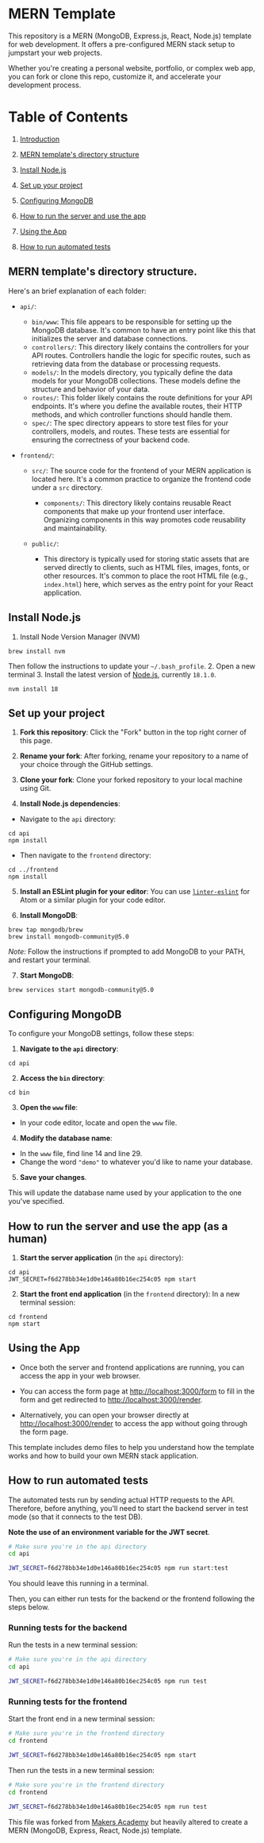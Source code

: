 # MERN Template

This repository is a MERN (MongoDB, Express.js, React, Node.js) template for web development. It offers a pre-configured MERN stack setup to jumpstart your web projects. 

Whether you're creating a personal website, portfolio, or complex web app, you can fork or clone this repo, customize it, and accelerate your development process.

# Table of Contents

1. [Introduction](#mern-template)
3. [MERN template's directory structure](#mern-templates-directory-structure)
3. [Install Node.js](#install-nodejs)
2. [Set up your project](#set-up-your-project)
3. [Configuring MongoDB](#configuring-mongodb)
4. [How to run the server and use the app](#how-to-run-the-server-and-use-the-app-as-a-human)

5. [Using the App](#using-the-app)
6. [How to run automated tests](#how-to-run-automated-tests)

 
 ## MERN template's directory structure.
  Here's an brief explanation of each folder:

- `api/`:
  - `bin/www`: This file appears to be responsible for setting up the MongoDB database. It's common to have an entry point like this that initializes the server and database connections.
  - `controllers/`: This directory likely contains the controllers for your API routes. Controllers handle the logic for specific routes, such as retrieving data from the database or processing requests.
  - `models/`: In the models directory, you typically define the data models for your MongoDB collections. These models define the structure and behavior of your data.
  - `routes/`: This folder likely contains the route definitions for your API endpoints. It's where you define the available routes, their HTTP methods, and which controller functions should handle them.
  - `spec/`: The spec directory appears to store test files for your controllers, models, and routes. These tests are essential for ensuring the correctness of your backend code.

- `frontend/`:
  - `src/`: The source code for the frontend of your MERN application is located here. It's a common practice to organize the frontend code under a `src` directory.
    - `components/`: This directory likely contains reusable React components that make up your frontend user interface. Organizing components in this way promotes code reusability and maintainability.

   - `public/`:
      - This directory is typically used for storing static assets that are served directly to clients, such as HTML files, images, fonts, or other resources. It's common to place the root HTML file (e.g., `index.html`) here, which serves as the entry point for your React application.


## Install Node.js

1. Install Node Version Manager (NVM)
```
brew install nvm
```
Then follow the instructions to update your `~/.bash_profile`.
2. Open a new terminal
3. Install the latest version of [Node.js](https://nodejs.org/en/), currently `18.1.0`.
```
nvm install 18
```

## Set up your project

1. **Fork this repository**: Click the "Fork" button in the top right corner of this page.

2. **Rename your fork**: After forking, rename your repository to a name of your choice through the GitHub settings.

3. **Clone your fork**: Clone your forked repository to your local machine using Git.

4. **Install Node.js dependencies**:
- Navigate to the `api` directory:
```
cd api
npm install
```
- Then navigate to the `frontend` directory:
```
cd ../frontend
npm install
```

5. **Install an ESLint plugin for your editor**: You can use [`linter-eslint`](https://github.com/AtomLinter/linter-eslint) for Atom or a similar plugin for your code editor.

6. **Install MongoDB**:
```
brew tap mongodb/brew
brew install mongodb-community@5.0
```
*Note:* Follow the instructions if prompted to add MongoDB to your PATH, and restart your terminal.

7. **Start MongoDB**:
```
brew services start mongodb-community@5.0
```
## Configuring MongoDB

To configure your MongoDB settings, follow these steps:

1. **Navigate to the `api` directory**:
```
cd api
```

2. **Access the `bin` directory**:
```
cd bin
```

3. **Open the `www` file**:
- In your code editor, locate and open the `www` file.

4. **Modify the database name**:
- In the `www` file, find line 14 and line 29.
- Change the word `"demo"` to whatever you'd like to name your database.

5. **Save your changes**.

This will update the database name used by your application to the one you've specified.

## How to run the server and use the app (as a human)

1. **Start the server application** (in the `api` directory):
```
cd api
JWT_SECRET=f6d278bb34e1d0e146a80b16ec254c05 npm start
```

2. **Start the front end application** (in the `frontend` directory):
In a new terminal session:
```
cd frontend
npm start
```

## Using the App

- Once both the server and frontend applications are running, you can access the app in your web browser.

- You can access the form page at [http://localhost:3000/form](http://localhost:3000/form) to fill in the form and get redirected to [http://localhost:3000/render](http://localhost:3000/render).

- Alternatively, you can open your browser directly at [http://localhost:3000/render](http://localhost:3000/render) to access the app without going through the form page.

This template includes demo files to help you understand how the template works and how to build your own MERN stack application.




## How to run automated tests

The automated tests run by sending actual HTTP requests to the API. Therefore, before anything, you'll need to start the backend server in test mode (so that it connects to the test DB).

**Note the use of an environment variable for the JWT secret**.

```bash
# Make sure you're in the api directory
cd api

JWT_SECRET=f6d278bb34e1d0e146a80b16ec254c05 npm run start:test
```

You should leave this running in a terminal.

Then, you can either run tests for the backend or the frontend following the steps below.

### Running tests for the backend

Run the tests in a new terminal session:

```bash
# Make sure you're in the api directory
cd api

JWT_SECRET=f6d278bb34e1d0e146a80b16ec254c05 npm run test
```

### Running tests for the frontend

Start the front end in a new terminal session:

```bash
# Make sure you're in the frontend directory
cd frontend

JWT_SECRET=f6d278bb34e1d0e146a80b16ec254c05 npm start
```

Then run the tests in a new terminal session:

```bash
# Make sure you're in the frontend directory
cd frontend

JWT_SECRET=f6d278bb34e1d0e146a80b16ec254c05 npm run test
```

This file was forked from [Makers Academy](https://github.com/makersacademy/acebook-mern-template) but heavily altered to create a MERN (MongoDB, Express, React, Node.js) template.